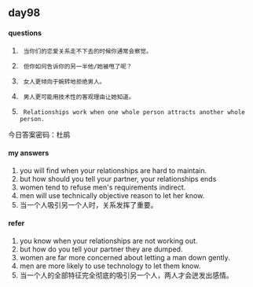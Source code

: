 ## day98

#### questions

1.      当你们的恋爱关系走不下去的时候你通常会察觉。

2.      但你如何告诉你的另一半他/她被甩了呢？

3.      女人更倾向于婉转地拒绝男人。

4.      男人更可能用技术性的客观理由让她知道。

5.      Relationships work when one whole person attracts another whole person.

今日答案密码：杜鹃


#### my answers

1. you will find when your relationships are hard to maintain.
2. but how should you tell your partner, your relationships ends
3. women tend to refuse men's requirements indirect.
4. men will use technically objective reason to let her know.
5. 当一个人吸引另一个人时，关系发挥了重要。

#### refer

1. you know when your relationships are not working out.
2. but how do you tell your partner they are dumped.
3. women are far more concerned about letting a man down gently.
4. men are more likely to use technology to let them know.
5. 当一个人的全部特征完全彻底的吸引另一个人，两人才会迸发出感情。
